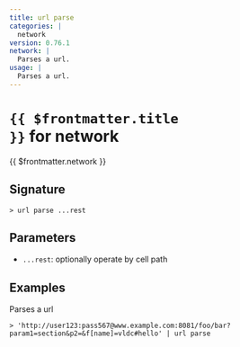 ```yaml
---
title: url parse
categories: |
  network
version: 0.76.1
network: |
  Parses a url.
usage: |
  Parses a url.
---
```


# <code>{{ $frontmatter.title }}</code> for network

<div class='command-title'>{{ $frontmatter.network }}</div>

## Signature

```> url parse ...rest```

## Parameters

 -  `...rest`: optionally operate by cell path

## Examples

Parses a url
```shell
> 'http://user123:pass567@www.example.com:8081/foo/bar?param1=section&p2=&f[name]=vldc#hello' | url parse
```
